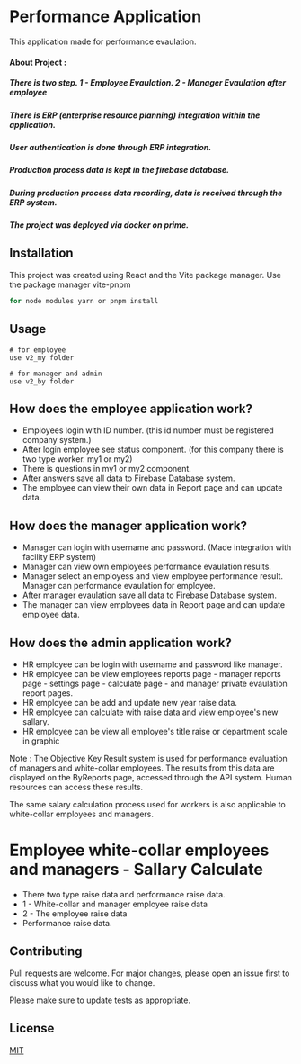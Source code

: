 # Performance Application

This application made for performance evaulation.

#### About Project : 
##### There is two step. 1 - Employee Evaulation. 2 - Manager Evaulation after employee
##### There is ERP (enterprise resource planning) integration within the application.
##### User authentication is done through ERP integration.
##### Production process data is kept in the firebase database.
##### During production process data recording, data is received through the ERP system.
##### The project was deployed via docker on prime.

## Installation
This project was created using React and the Vite package manager.
Use the package manager vite-pnpm


```bash
for node modules yarn or pnpm install
```

## Usage

```
# for employee
use v2_my folder

# for manager and admin
use v2_by folder

```

## How does the employee application work?
* Employees login with ID number. (this id number must be registered company system.)
* After login employee see status component. (for this company there is two type worker. my1 or my2)
* There is questions in my1 or my2 component.
* After answers save all data to Firebase Database system.
* The employee can view their own data in Report page and can update data.

## How does the manager application work?
* Manager can login with username and password. (Made integration with facility ERP system)
* Manager can view own employees performance evaulation results.
* Manager select an employess and view employee performance result. Manager can performance evaulation for employee.
* After manager evaulation save all data to Firebase Database system.
* The manager can view employees data in Report page and can update employee data.

## How does the admin application work?
* HR employee can be login with username and password like manager.
* HR employee can be view employees reports page - manager reports page - settings page - calculate page - and manager private evaulation report pages.
* HR employee can be add and update new year raise data.
* HR employee can calculate with raise data and view employee's new sallary.
* HR employee can be view all employee's title raise or department scale in graphic

Note : The Objective Key Result system is used for performance evaluation of managers and white-collar employees. The results from this data are displayed on the ByReports page, accessed through the API system. Human resources can access these results.

The same salary calculation process used for workers is also applicable to white-collar employees and managers.

# Employee white-collar employees and managers - Sallary Calculate
* There two type raise data and performance raise data.
* 1 - White-collar and manager employee raise data
* 2 - The employee raise data
* Performance raise data.




## Contributing

Pull requests are welcome. For major changes, please open an issue first
to discuss what you would like to change.

Please make sure to update tests as appropriate.

## License

[MIT](https://choosealicense.com/licenses/mit/)

